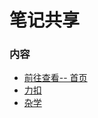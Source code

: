 # 笔记共享

### 内容

* [前往查看-- 首页](https://wanrong-lan.github.io/docs/)
* [力扣](https://wanrong-lan.github.io/docs/leetcode/#/)
* [杂学](https://wanrong-lan.github.io/docs/other/#/)
